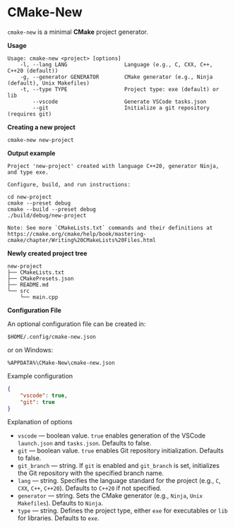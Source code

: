 # CMake-New

`cmake-new` is a minimal **CMake** project generator.

**Usage**

```plaintext
Usage: cmake-new <project> [options]
    -l, --lang LANG                  Language (e.g., C, CXX, C++, C++20 (default))
    -g, --generator GENERATOR        CMake generator (e.g., Ninja (default), Unix Makefiles)
    -t, --type TYPE                  Project type: exe (default) or lib
        --vscode                     Generate VSCode tasks.json
        --git                        Initialize a git repository (requires git)
```


**Creating a new project**
```shell
cmake-new new-project
```
**Output example**

```plaintext
Project 'new-project' created with language C++20, generator Ninja, and type exe.

Configure, build, and run instructions:

cd new-project
cmake --preset debug
cmake --build --preset debug
./build/debug/new-project

Note: See more `CMakeLists.txt` commands and their definitions at
https://cmake.org/cmake/help/book/mastering-cmake/chapter/Writing%20CMakeLists%20Files.html
```

**Newly created project tree**

```plaintext
new-project
├── CMakeLists.txt
├── CMakePresets.json
├── README.md
└── src
    └── main.cpp
```

**Configuration File**

An optional configuration file can be created in:
```shell
$HOME/.config/cmake-new.json
```

or on Windows:
```batch
%APPDATA%\CMake-New\cmake-new.json
```

Example configuration
```json
{
    "vscode": true,
    "git": true
}
```

Explanation of options

* `vscode` — boolean value. `true` enables generation of the VSCode `launch.json` and `tasks.json`. Defaults to false.
* `git` — boolean value. `true` enables Git repository initialization. Defaults to false.
* `git_branch` — string. If `git` is enabled and `git_branch` is set, initializes the Git repository with the specified branch name.
* `lang` — string. Specifies the language standard for the project (e.g., `C`, `CXX`, `C++`, `C++20`). Defaults to `C++20` if not specified.
* `generator` — string. Sets the CMake generator (e.g., `Ninja`, `Unix Makefiles`). Defaults to `Ninja`.
* `type` — string. Defines the project type, either `exe` for executables or `lib` for libraries. Defaults to `exe`.
